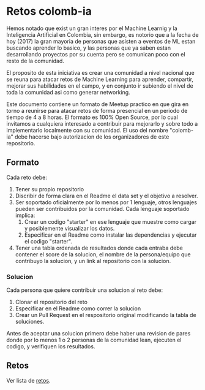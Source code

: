 # Retos colomb-ia
Hemos notado que exist un gran interes por el Machine Learnig y la Inteligencia Artificial en Colombia, sin embargo, es notorio que a la fecha de hoy (2017) la gran mayoria de personas que asisten a eventos de ML estan buscando aprender lo basico, y las personas que ya saben estan desarrollando proyectos por su cuenta pero se comunican poco con el resto de la comunidad.

El proposito de esta iniciativa es crear una comunidad a nivel nacional que se reuna para atacar retos de Machine Learning para aprender, compartir, mejorar sus habilidades en el campo, y en conjunto ir subiendo el nivel de toda la comunidad asi como generar networking.

Este documento contiene un formato de Meetup practico en que gira en torno a reunirse para atacar retos de forma presencial en un periodo de tiempo de 4 a 8 horas. El formato es 100% Open Source, por lo cual invitamos a cualquiera interesado a contribuir para mejorarlo y sobre todo a implementarlo localmente con su comunidad. El uso del nombre "colomb-ia" debe hacerse bajo autorizacion de los organizadores de este repositorio.

## Formato
Cada reto debe:
1. Tener su propio repositorio
1. Discribir de forma clara en el Readme el data set y el objetivo a resolver.
1. Ser soportado oficialmente por lo menos por 1 lenguaje, otros lenguajes pueden ser contribuidos por la comunidad. Cada lenguaje soportado implica:
    1. Crear un codigo "starter" en ese lenguaje que muestre como cargar y posiblemente visualizar los datos.
    1. Especificar en el Readme como instalar las dependencias y ejecutar el codigo "starter".
1. Tener una tabla ordenada de resultados donde cada entraba debe contener el score de la solucion, el nombre de la persona/equipo que contribuyo la solucion, y un link al repositorio con la solucion.
  
### Solucion
Cada persona que quiere contribuir una solucion al reto debe:
1. Clonar el repositorio del reto
2. Especificar en el Readme como correr la solucion
3. Crear un Pull Request en el respositorio original modificando la tabla de soluciones.

Antes de aceptar una solucion primero debe haber una revision de pares donde por lo menos 1 o 2 personas de la comunidad lean, ejecuten el codigo, y verifiquen los resultados.

## Retos
Ver lista de [retos](https://github.com/colomb-ia/retos).
